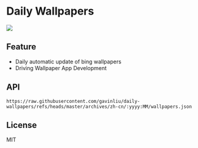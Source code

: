 # Daily Wallpapers
  
![](https://www.bing.com/th?id=OHR.SaranacLake_ZH-CN0224689397_UHD.jpg)

## Feature

- Daily automatic update of bing wallpapers
- Driving Wallpaper App Development

## API

```
https://raw.githubusercontent.com/gavinliu/daily-wallpapers/refs/heads/master/archives/zh-cn/:yyyy:MM/wallpapers.json
```

## License

MIT
  
